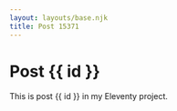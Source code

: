 ```yaml
---
layout: layouts/base.njk
title: Post 15371
---
```


# Post {{ id }}

This is post {{ id }} in my Eleventy project.
